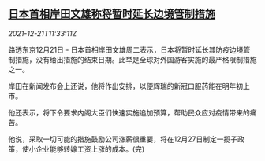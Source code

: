 <!--1640088062000-->
[日本首相岸田文雄称将暂时延长边境管制措施](https://cn.reuters.com/article/jp-kishida-covid-border-control-1221-idCNKBS2J00W8)
------

<div><i>2021-12-21T11:33:11Z</i></div><p>路透东京12月21日 - 日本首相岸田文雄周二表示，日本将暂时延长其防疫边境管制措施，没有给出措施的结束日期。此举是全球对外国游客实施的最严格限制措施之一。</p><p>岸田在新闻发布会上还说，他将作出安排，以便辉瑞的新冠口服药能在明年初上市。</p><p>他还表示，将下令要求内阁大臣们快速实施追加预算，帮助民众应对疫情带来的痛苦。</p><p>他说，采取一切可能的措施鼓励公司涨薪很重要，将在12月27日制定一揽子政策，使小企业能够转嫁工资上涨的成本。(完)</p>

